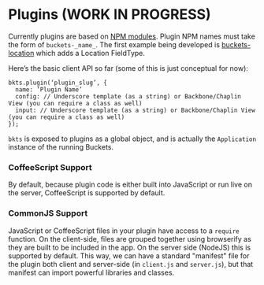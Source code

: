 # Plugins (WORK IN PROGRESS)

Currently plugins are based on [NPM modules](https://www.npmjs.org). Plugin NPM names must take the form of `buckets-_name_`. The first example being developed is [buckets-location](http://github.com/davidkaneda/buckets-location/) which adds a Location FieldType.

Here’s the basic client API so far (some of this is just conceptual for now):

```
bkts.plugin(‘plugin_slug’, {
  name: ‘Plugin Name’
  config: // Underscore template (as a string) or Backbone/Chaplin View (you can require a class as well)
  input: // Underscore template (as a string) or Backbone/Chaplin View (you can require a class as well)
});
```

`bkts` is exposed to plugins as a global object, and is actually the `Application` instance of the running Buckets.

### CoffeeScript Support

By default, because plugin code is either built into JavaScript or run live on the server, CoffeeScript is supported by default.

### CommonJS Support

JavaScript or CoffeeScript files in your plugin have access to a `require` function. On the client-side, files are grouped together using browserify as they are built to be included in the app. On the server side (NodeJS) this is supported by default. This way, we can have a standard "manifest" file for the plugin both client and server-side (in `client.js` and `server.js`), but that manifest can import powerful libraries and classes.
